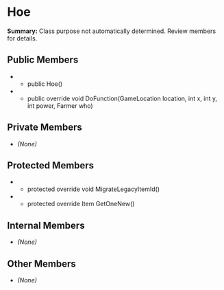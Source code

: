 # Hoe

**Summary:** Class purpose not automatically determined. Review members for details.

## Public Members
- - public Hoe()
- - public override void DoFunction(GameLocation location, int x, int y, int power, Farmer who)

## Private Members
- *(None)*

## Protected Members
- - protected override void MigrateLegacyItemId()
- - protected override Item GetOneNew()

## Internal Members
- *(None)*

## Other Members
- *(None)*

